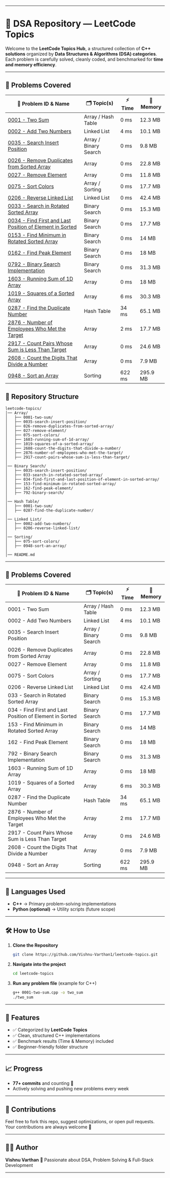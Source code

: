 
---

# 🚀 DSA Repository — LeetCode Topics

Welcome to the **LeetCode Topics Hub**, a structured collection of **C++ solutions** organized by **Data Structures & Algorithms (DSA) categories**.
Each problem is carefully solved, cleanly coded, and benchmarked for **time and memory efficiency**.

---
## 📘 Problems Covered

| 🔢 Problem ID & Name | 🗂 Topic(s) | ⚡ Time | 💾 Memory |
|----------------------|-------------|--------|-----------|
| [0001 - Two Sum](https://github.com/Vishnu-Varthan1/dsa-/tree/main/Array/0001-two-sum) | Array / Hash Table | 0 ms | 12.3 MB |
| [0002 - Add Two Numbers](https://github.com/Vishnu-Varthan1/dsa-/tree/main/Linked%20List/0002-add-two-numbers) | Linked List | 4 ms | 10.1 MB |
| [0035 - Search Insert Position](https://github.com/Vishnu-Varthan1/dsa-/tree/main/Array/0035-search-insert-position) | Array / Binary Search | 0 ms | 9.8 MB |
| [0026 - Remove Duplicates from Sorted Array](https://github.com/Vishnu-Varthan1/dsa-/tree/main/Array/026-remove-duplicates-from-sorted-array) | Array | 0 ms | 22.8 MB |
| [0027 - Remove Element](https://github.com/Vishnu-Varthan1/dsa-/tree/main/Array/027-remove-element) | Array | 0 ms | 11.8 MB |
| [0075 - Sort Colors](https://github.com/Vishnu-Varthan1/dsa-/tree/main/Sorting/075-sort-colors) | Array / Sorting | 0 ms | 17.7 MB |
| [0206 - Reverse Linked List](https://github.com/Vishnu-Varthan1/dsa-/tree/main/Linked%20List/0206-reverse-linked-list) | Linked List | 0 ms | 42.4 MB |
| [0033 - Search in Rotated Sorted Array](https://github.com/Vishnu-Varthan1/dsa-/tree/main/Binary%20Search/033-search-in-rotated-sorted-array) | Binary Search | 0 ms | 15.3 MB |
| [0034 - Find First and Last Position of Element in Sorted](https://github.com/Vishnu-Varthan1/dsa-/tree/main/Binary%20Search/034-find-first-and-last-position-of-element-in-sorted-array) | Binary Search | 0 ms | 17.7 MB |
| [0153 - Find Minimum in Rotated Sorted Array](https://github.com/Vishnu-Varthan1/dsa-/tree/main/Binary%20Search/153-find-minimum-in-rotated-sorted-array) | Binary Search | 0 ms | 14 MB |
| [0162 - Find Peak Element](https://github.com/Vishnu-Varthan1/dsa-/tree/main/Binary%20Search/162-find-peak-element) | Binary Search | 0 ms | 18 MB |
| [0792 - Binary Search Implementation](https://github.com/Vishnu-Varthan1/dsa-/tree/main/Binary%20Search/792-binary-search) | Binary Search | 0 ms | 31.3 MB |
| [1603 - Running Sum of 1D Array](https://github.com/Vishnu-Varthan1/dsa-/tree/main/Array/1603-running-sum-of-1d-array) | Array | 0 ms | 18 MB |
| [1019 - Squares of a Sorted Array](https://github.com/Vishnu-Varthan1/dsa-/tree/main/Array/1019-squares-of-a-sorted-array) | Array | 6 ms | 30.3 MB |
| [0287 - Find the Duplicate Number](https://github.com/Vishnu-Varthan1/dsa-/tree/main/Hash%20Table/0287-find-the-duplicate-number) | Hash Table | 34 ms | 65.1 MB |
| [2876 - Number of Employees Who Met the Target](https://github.com/Vishnu-Varthan1/dsa-/tree/main/Array/2876-number-of-employees-who-met-the-target) | Array | 2 ms | 17.7 MB |
| [2917 - Count Pairs Whose Sum is Less Than Target](https://github.com/Vishnu-Varthan1/dsa-/tree/main/Array/2917-count-pairs-whose-sum-is-less-than-target) | Array | 0 ms | 24.6 MB |
| [2608 - Count the Digits That Divide a Number](https://github.com/Vishnu-Varthan1/dsa-/tree/main/Array/2608-count-the-digits-that-divide-a-number) | Array | 0 ms | 7.9 MB |
| [0948 - Sort an Array](https://github.com/Vishnu-Varthan1/dsa-/tree/main/Sorting/0948-sort-an-array) | Sorting | 622 ms | 295.9 MB |

## 📂 Repository Structure

```
leetcode-topics/
│── Array/
│   ├── 0001-two-sum/
│   ├── 0035-search-insert-position/
│   ├── 026-remove-duplicates-from-sorted-array/
│   ├── 027-remove-element/
│   ├── 075-sort-colors/
│   ├── 1603-running-sum-of-1d-array/
│   ├── 1019-squares-of-a-sorted-array/
│   ├── 2608-count-the-digits-that-divide-a-number/
│   ├── 2876-number-of-employees-who-met-the-target/
│   ├── 2917-count-pairs-whose-sum-is-less-than-target/
│
│── Binary Search/
│   ├── 0035-search-insert-position/
│   ├── 033-search-in-rotated-sorted-array/
│   ├── 034-find-first-and-last-position-of-element-in-sorted-array/
│   ├── 153-find-minimum-in-rotated-sorted-array/
│   ├── 162-find-peak-element/
│   ├── 792-binary-search/
│
│── Hash Table/
│   ├── 0001-two-sum/
│   ├── 0287-find-the-duplicate-number/
│
│── Linked List/
│   ├── 0002-add-two-numbers/
│   ├── 0206-reverse-linked-list/
│
│── Sorting/
│   ├── 075-sort-colors/
│   ├── 0948-sort-an-array/
│
│── README.md
```

---

## 📘 Problems Covered

| 🔢 Problem ID & Name                                    | 🗂 Topic(s)           | ⚡ Time | 💾 Memory |
| ------------------------------------------------------- | --------------------- | ------ | --------- |
| 0001 - Two Sum                                          | Array / Hash Table    | 0 ms   | 12.3 MB   |
| 0002 - Add Two Numbers                                  | Linked List           | 4 ms   | 10.1 MB   |
| 0035 - Search Insert Position                           | Array / Binary Search | 0 ms   | 9.8 MB    |
| 0026 - Remove Duplicates from Sorted Array              | Array                 | 0 ms   | 22.8 MB   |
| 0027 - Remove Element                                   | Array                 | 0 ms   | 11.8 MB   |
| 0075 - Sort Colors                                      | Array / Sorting       | 0 ms   | 17.7 MB   |
| 0206 - Reverse Linked List                              | Linked List           | 0 ms   | 42.4 MB   |
| 033 - Search in Rotated Sorted Array                    | Binary Search         | 0 ms   | 15.3 MB   |
| 034 - Find First and Last Position of Element in Sorted | Binary Search         | 0 ms   | 17.7 MB   |
| 153 - Find Minimum in Rotated Sorted Array              | Binary Search         | 0 ms   | 14 MB     |
| 162 - Find Peak Element                                 | Binary Search         | 0 ms   | 18 MB     |
| 792 - Binary Search Implementation                      | Binary Search         | 0 ms   | 31.3 MB   |
| 1603 - Running Sum of 1D Array                          | Array                 | 0 ms   | 18 MB     |
| 1019 - Squares of a Sorted Array                        | Array                 | 6 ms   | 30.3 MB   |
| 0287 - Find the Duplicate Number                        | Hash Table            | 34 ms  | 65.1 MB   |
| 2876 - Number of Employees Who Met the Target           | Array                 | 2 ms   | 17.7 MB   |
| 2917 - Count Pairs Whose Sum is Less Than Target        | Array                 | 0 ms   | 24.6 MB   |
| 2608 - Count the Digits That Divide a Number            | Array                 | 0 ms   | 7.9 MB    |
| 0948 - Sort an Array                                    | Sorting               | 622 ms | 295.9 MB  |

---

## 🧠 Languages Used

* **C++** → Primary problem-solving implementations
* **Python (optional)** → Utility scripts (future scope)

---

## 🛠 How to Use

1. **Clone the Repository**

   ```bash
   git clone https://github.com/Vishnu-Varthan1/leetcode-topics.git
   ```

2. **Navigate into the project**

   ```bash
   cd leetcode-topics
   ```

3. **Run any problem file** (example for C++)

   ```bash
   g++ 0001-two-sum.cpp -o two_sum
   ./two_sum
   ```

---

## 🌟 Features

* ✅ Categorized by **LeetCode Topics**
* ✅ Clean, structured C++ implementations
* ✅ Benchmark results (Time & Memory) included
* ✅ Beginner-friendly folder structure

---

## 📈 Progress

* **77+ commits** and counting 🚀
* Actively solving and pushing new problems every week

---

## 🤝 Contributions

Feel free to fork this repo, suggest optimizations, or open pull requests.
Your contributions are always welcome 🙌

---

## 👨‍💻 Author

**Vishnu Varthan**
📌 Passionate about DSA, Problem Solving & Full-Stack Development

---
